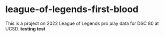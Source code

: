 # league-of-legends-first-blood
This is a project on 2022 League of Legends pro play data for DSC 80 at UCSD.
**testing test**